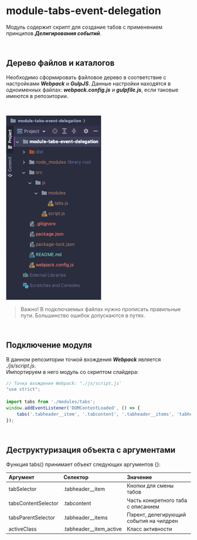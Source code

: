 # module-tabs-event-delegation
Модуль содержит скрипт для создание табов с применением принципов ___Делигирования событий___.

<br />

## Дерево файлов и каталогов
Необходимо сформировать файловое дерево в соответствие с настройками ___Webpack___ и ___GulpJS___. Данные настройки находятся в одноименных файлах: ___webpack.config.js___ и ___gulpfile.js___, если таковые имеются в репозитории.

<br />

![files](./dist/img/files.png)

> Важно! В подключаемых файлах нужно прописать правильные пути. Большинство ошибок допускаются в путях.

<br />

## Подключение модуля
В данном репозитории точкой вхождения ___Webpack___ является _./js/script.js_.
<br /> Импортируем в него модуль со скриптом слайдера:
```javascript
// Точка вхождения Webpack: "./js/script.js'
"use strict";

import tabs from './modules/tabs';
window.addEventListener('DOMContentLoaded', () => {
    tabs('.tabheader__item', '.tabcontent', '.tabheader__items', 'tabheader__item_active');
});
```
<br />

## Деструктуризация объекта с аргументами
Функция tabs() принимает объект следующих аргументов {}:

| Аргумент | Селектор | Значение | 
| :---- | :---- | :--- |
| tabSelector | .tabheader__item | Кнопки для смены табов |
| tabsContentSelector | .tabcontent | Часть конкретного таба с описанием |
| tabsParentSelector | .tabheader__items | Пэрент, делегирующий события на чилдрен |
| activeClass | .tabheader__item_active | Класс активности |

